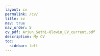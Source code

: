 ```yaml
---
layout: cv
permalink: /cv/
title: cv
nav: true
nav_order: 5
cv_pdf: Arjun_Sethi-Olowin_CV_current.pdf
description: My CV
toc:
  sidebar: left
---
```

